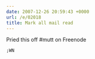 ```yaml
---
date: 2007-12-26 20:59:43 +0000
url: /e/02018
title: Mark all mail read
---
```


Pried this off #mutt on Freenode

	;WN
